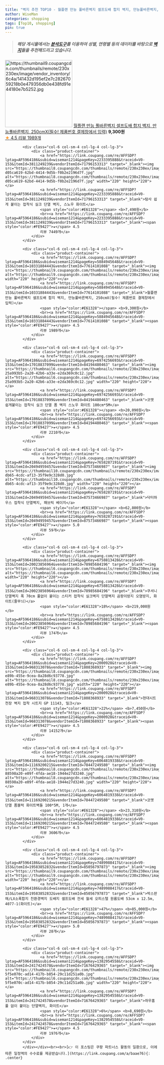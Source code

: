 ```yaml
---
title: "벽지 추천 TOP10 - 월플랜 만능 풀바른벽지 셀프도배 합지 벽지, 만능풀바른벽지, 250cmX(필수! 제품번호 결제창에서 입력)"
author: WiseMan
categories: shopping
tags: [Top10, shopping]
pin: true
---
```


> ##### 해당 게시물에서는 [**분석도구**](https://itemscout.io/)를 이용하여 **성별**, **연령별** 등의 데이터를 바탕으로 [**벽지**](https://link.coupang.com/a/baae76)들을 추천해드리고 있습니다.
<div class="container"><div class="row">
            <div class="col-6 col-sm-4 col-lg-4 col-lg-3">
                <div class="product-container">
                    <a href="https://link.coupang.com/re/AFFSDP?lptag=AF5964186&subid=wiseman1214&pageKey=5884945648&traceid=V0-153&itemId=10331884443&vendorItemId=77614101088" target="_blank"><img src="https://thumbnail9.coupangcdn.com/thumbnails/remote/230x230ex/image/vendor_inventory/6c4a/141432d195ef2e7c28267059218b0e479356db0e438fd91e44180e7b5252.jpg" alt="https://thumbnail9.coupangcdn.com/thumbnails/remote/230x230ex/image/vendor_inventory/6c4a/141432d195ef2e7c28267059218b0e479356db0e438fd91e44180e7b5252.jpg" width="220" height="220"></a>
                    <a href="https://link.coupang.com/re/AFFSDP?lptag=AF5964186&subid=wiseman1214&pageKey=5884945648&traceid=V0-153&itemId=10331884443&vendorItemId=77614101088" target="_blank">월플랜 만능 풀바른벽지 셀프도배 합지 벽지, 만능풀바른벽지, 250cmX(필수! 제품번호 결제창에서 입력)</a>
                    <span style="color:#E61328"></span> <b>9,300원</b>
                    <br><a href="https://link.coupang.com/re/AFFSDP?lptag=AF5964186&subid=wiseman1214&pageKey=5884945648&traceid=V0-153&itemId=10331884443&vendorItemId=77614101088" target="_blank"><span style="color:#FE9427">★</span> 4.5
                    리뷰 1989개</a>
                </div>
            </div>
            
            <div class="col-6 col-sm-4 col-lg-4 col-lg-3">
                <div class="product-container">
                    <a href="https://link.coupang.com/re/AFFSDP?lptag=AF5964186&subid=wiseman1214&pageKey=2233395888&traceid=V0-153&itemId=3811249239&vendorItemId=71796153313" target="_blank"><img src="https://thumbnail8.coupangcdn.com/thumbnails/remote/230x230ex/image/retail/images/156529976901370-d05ca619-62bd-4414-9d5b-f0b2e2196d7f.jpg" alt="https://thumbnail8.coupangcdn.com/thumbnails/remote/230x230ex/image/retail/images/156529976901370-d05ca619-62bd-4414-9d5b-f0b2e2196d7f.jpg" width="220" height="220"></a>
                    <a href="https://link.coupang.com/re/AFFSDP?lptag=AF5964186&subid=wiseman1214&pageKey=2233395888&traceid=V0-153&itemId=3811249239&vendorItemId=71796153313" target="_blank">탐사 쉽게 붙이는 접착식 실크 단열 벽지, 스노우 화이트</a>
                    <span style="color:#E61328"></span> <b>7,490원</b>
                    <br><a href="https://link.coupang.com/re/AFFSDP?lptag=AF5964186&subid=wiseman1214&pageKey=2233395888&traceid=V0-153&itemId=3811249239&vendorItemId=71796153313" target="_blank"><span style="color:#FE9427">★</span> 4.5
                    리뷰 7449개</a>
                </div>
            </div>
            
            <div class="col-6 col-sm-4 col-lg-4 col-lg-3">
                <div class="product-container">
                    <a href="https://link.coupang.com/re/AFFSDP?lptag=AF5964186&subid=wiseman1214&pageKey=5884945648&traceid=V0-153&itemId=10331884443&vendorItemId=77614101088" target="_blank"><img src="https://thumbnail9.coupangcdn.com/thumbnails/remote/230x230ex/image/vendor_inventory/6c4a/141432d195ef2e7c28267059218b0e479356db0e438fd91e44180e7b5252.jpg" alt="https://thumbnail9.coupangcdn.com/thumbnails/remote/230x230ex/image/vendor_inventory/6c4a/141432d195ef2e7c28267059218b0e479356db0e438fd91e44180e7b5252.jpg" width="220" height="220"></a>
                    <a href="https://link.coupang.com/re/AFFSDP?lptag=AF5964186&subid=wiseman1214&pageKey=5884945648&traceid=V0-153&itemId=10331884443&vendorItemId=77614101088" target="_blank">월플랜 만능 풀바른벽지 셀프도배 합지 벽지, 만능풀바른벽지, 250cmX(필수! 제품번호 결제창에서 입력)</a>
                    <span style="color:#E61328"></span> <b>9,300원</b>
                    <br><a href="https://link.coupang.com/re/AFFSDP?lptag=AF5964186&subid=wiseman1214&pageKey=5884945648&traceid=V0-153&itemId=10331884443&vendorItemId=77614101088" target="_blank"><span style="color:#FE9427">★</span> 4.5
                    리뷰 1989개</a>
                </div>
            </div>
            
            <div class="col-6 col-sm-4 col-lg-4 col-lg-3">
                <div class="product-container">
                    <a href="https://link.coupang.com/re/AFFSDP?lptag=AF5964186&subid=wiseman1214&pageKey=6974256693&traceid=V0-153&itemId=17018837099&vendorItemId=84194480463" target="_blank"><img src="https://thumbnail6.coupangcdn.com/thumbnails/remote/230x230ex/image/retail/images/6173440924294083-25a993b5-2a20-42b6-a33e-e2da369c0c12.jpg" alt="https://thumbnail6.coupangcdn.com/thumbnails/remote/230x230ex/image/retail/images/6173440924294083-25a993b5-2a20-42b6-a33e-e2da369c0c12.jpg" width="220" height="220"></a>
                    <a href="https://link.coupang.com/re/AFFSDP?lptag=AF5964186&subid=wiseman1214&pageKey=6974256693&traceid=V0-153&itemId=17018837099&vendorItemId=84194480463" target="_blank">코멧 쉽게붙이는 접착식 실크 단열 폼 벽지 스노우 화이트 100cm*5M</a>
                    <span style="color:#E61328"></span> <b>20,090원</b>
                    <br><a href="https://link.coupang.com/re/AFFSDP?lptag=AF5964186&subid=wiseman1214&pageKey=6974256693&traceid=V0-153&itemId=17018837099&vendorItemId=84194480463" target="_blank"><span style="color:#FE9427">★</span> 4.5
                    리뷰 2210개</a>
                </div>
            </div>
            
            <div class="col-6 col-sm-4 col-lg-4 col-lg-3">
                <div class="product-container">
                    <a href="https://link.coupang.com/re/AFFSDP?lptag=AF5964186&subid=wiseman1214&pageKey=7658287191&traceid=V0-153&itemId=20494959457&vendorItemId=87573466987" target="_blank"><img src="https://thumbnail10.coupangcdn.com/thumbnails/remote/230x230ex/image/retail/images/2023/10/26/9/0/d6e707d5-db65-4cdc-af13-35f9e9c328d0.jpg" alt="https://thumbnail10.coupangcdn.com/thumbnails/remote/230x230ex/image/retail/images/2023/10/26/9/0/d6e707d5-db65-4cdc-af13-35f9e9c328d0.jpg" width="220" height="220"></a>
                    <a href="https://link.coupang.com/re/AFFSDP?lptag=AF5964186&subid=wiseman1214&pageKey=7658287191&traceid=V0-153&itemId=20494959457&vendorItemId=87573466987" target="_blank">닥터하우스 접착식 단열벽지, 패브릭 베이지</a>
                    <span style="color:#E61328"></span> <b>62,800원</b>
                    <br><a href="https://link.coupang.com/re/AFFSDP?lptag=AF5964186&subid=wiseman1214&pageKey=7658287191&traceid=V0-153&itemId=20494959457&vendorItemId=87573466987" target="_blank"><span style="color:#FE9427">★</span> 5.0
                    리뷰 59개</a>
                </div>
            </div>
            
            <div class="col-6 col-sm-4 col-lg-4 col-lg-3">
                <div class="product-container">
                    <a href="https://link.coupang.com/re/AFFSDP?lptag=AF5964186&subid=wiseman1214&pageKey=6758813428&traceid=V0-153&itemId=20023856964&vendorItemId=78985684196" target="_blank"><img src="https://thumbnail6.coupangcdn.com/thumbnails/remote/230x230ex/image/vendor_inventory/54ec/25fade2d94ae0c843050e988f75180345bd9b7c4282e25262c5463ecabef.jpg" alt="https://thumbnail6.coupangcdn.com/thumbnails/remote/230x230ex/image/vendor_inventory/54ec/25fade2d94ae0c843050e988f75180345bd9b7c4282e25262c5463ecabef.jpg" width="220" height="220"></a>
                    <a href="https://link.coupang.com/re/AFFSDP?lptag=AF5964186&subid=wiseman1214&pageKey=6758813428&traceid=V0-153&itemId=20023856964&vendorItemId=78985684196" target="_blank">쿠셔니 단열벽지 폭 70cm 풀없이 붙이는 스티커 접착식 실크벽지 단열벽지 곰팡이방지 오염방지, 화이트(줄무늬)</a>
                    <span style="color:#E61328">18%</span> <b>219,000원</b>
                    <br><a href="https://link.coupang.com/re/AFFSDP?lptag=AF5964186&subid=wiseman1214&pageKey=6758813428&traceid=V0-153&itemId=20023856964&vendorItemId=78985684196" target="_blank"><span style="color:#FE9427">★</span> 4.5
                    리뷰 174개</a>
                </div>
            </div>
            
            <div class="col-6 col-sm-4 col-lg-4 col-lg-3">
                <div class="product-container">
                    <a href="https://link.coupang.com/re/AFFSDP?lptag=AF5964186&subid=wiseman1214&pageKey=2000928&traceid=V0-153&itemId=968313078&vendorItemId=71808368933" target="_blank"><img src="https://thumbnail8.coupangcdn.com/thumbnails/remote/230x230ex/image/retail/images/2020/10/13/11/7/30388200-e89b-455e-9cea-8a28d6c93778.jpg" alt="https://thumbnail8.coupangcdn.com/thumbnails/remote/230x230ex/image/retail/images/2020/10/13/11/7/30388200-e89b-455e-9cea-8a28d6c93778.jpg" width="220" height="220"></a>
                    <a href="https://link.coupang.com/re/AFFSDP?lptag=AF5964186&subid=wiseman1214&pageKey=2000928&traceid=V0-153&itemId=968313078&vendorItemId=71808368933" target="_blank">현대시트 천장 벽지 접착 시트지 GP 11143, 밀크</a>
                    <span style="color:#E61328">22%</span> <b>7,450원</b>
                    <br><a href="https://link.coupang.com/re/AFFSDP?lptag=AF5964186&subid=wiseman1214&pageKey=2000928&traceid=V0-153&itemId=968313078&vendorItemId=71808368933" target="_blank"><span style="color:#FE9427">★</span> 4.5
                    리뷰 14152개</a>
                </div>
            </div>
            
            <div class="col-6 col-sm-4 col-lg-4 col-lg-3">
                <div class="product-container">
                    <a href="https://link.coupang.com/re/AFFSDP?lptag=AF5964186&subid=wiseman1214&pageKey=6064819338&traceid=V0-153&itemId=11169200215&vendorItemId=78447249580" target="_blank"><img src="https://thumbnail8.coupangcdn.com/thumbnails/remote/230x230ex/image/retail/images/3870569550439856-88598a20-e09f-4fda-ae18-1944e27d3240.jpg" alt="https://thumbnail8.coupangcdn.com/thumbnails/remote/230x230ex/image/retail/images/3870569550439856-88598a20-e09f-4fda-ae18-1944e27d3240.jpg" width="220" height="220"></a>
                    <a href="https://link.coupang.com/re/AFFSDP?lptag=AF5964186&subid=wiseman1214&pageKey=6064819338&traceid=V0-153&itemId=11169200215&vendorItemId=78447249580" target="_blank">코멧 단열 폼블럭 화이트벽돌 100*5M, 1개</a>
                    <span style="color:#E61328"></span> <b>23,310원</b>
                    <br><a href="https://link.coupang.com/re/AFFSDP?lptag=AF5964186&subid=wiseman1214&pageKey=6064819338&traceid=V0-153&itemId=11169200215&vendorItemId=78447249580" target="_blank"><span style="color:#FE9427">★</span> 4.5
                    리뷰 3606개</a>
                </div>
            </div>
            
            <div class="col-6 col-sm-4 col-lg-4 col-lg-3">
                <div class="product-container">
                    <a href="https://link.coupang.com/re/AFFSDP?lptag=AF5964186&subid=wiseman1214&pageKey=7489988417&traceid=V0-153&itemId=19583852832&vendorItemId=85056797873" target="_blank"><img src="https://thumbnail9.coupangcdn.com/thumbnails/remote/230x230ex/image/vendor_inventory/f585/1e2ee65082d9a90e19259275bf33a193ac27d2eda631700457060c5564df.jpg" alt="https://thumbnail9.coupangcdn.com/thumbnails/remote/230x230ex/image/vendor_inventory/f585/1e2ee65082d9a90e19259275bf33a193ac27d2eda631700457060c5564df.jpg" width="220" height="220"></a>
                    <a href="https://link.coupang.com/re/AFFSDP?lptag=AF5964186&subid=wiseman1214&pageKey=7489988417&traceid=V0-153&itemId=19583852832&vendorItemId=85056797873" target="_blank">박스판매/LX소폭합지 친환경벽지 도배지 셀프도배 전세 월세 오피스텔 원룸도배 53cm x 12.5m, 4077-1(화이트)</a>
                    <span style="color:#E61328">47%</span> <b>85,000원</b>
                    <br><a href="https://link.coupang.com/re/AFFSDP?lptag=AF5964186&subid=wiseman1214&pageKey=7489988417&traceid=V0-153&itemId=19583852832&vendorItemId=85056797873" target="_blank"><span style="color:#FE9427">★</span> 5.0
                    리뷰 28개</a>
                </div>
            </div>
            
            <div class="col-6 col-sm-4 col-lg-4 col-lg-3">
                <div class="product-container">
                    <a href="https://link.coupang.com/re/AFFSDP?lptag=AF5964186&subid=wiseman1214&pageKey=1382954558&traceid=V0-153&itemId=2417424578&vendorItemId=71676429365" target="_blank"><img src="https://thumbnail6.coupangcdn.com/thumbnails/remote/230x230ex/image/retail/images/1799635568363960-5f5e070c-ad14-417b-b854-29c11d251a0b.jpg" alt="https://thumbnail6.coupangcdn.com/thumbnails/remote/230x230ex/image/retail/images/1799635568363960-5f5e070c-ad14-417b-b854-29c11d251a0b.jpg" width="220" height="220"></a>
                    <a href="https://link.coupang.com/re/AFFSDP?lptag=AF5964186&subid=wiseman1214&pageKey=1382954558&traceid=V0-153&itemId=2417424578&vendorItemId=71676429365" target="_blank">하우홈 풀 없이 붙이는 단열벽지, 화이트</a>
                    <span style="color:#E61328">6%</span> <b>8,690원</b>
                    <br><a href="https://link.coupang.com/re/AFFSDP?lptag=AF5964186&subid=wiseman1214&pageKey=1382954558&traceid=V0-153&itemId=2417424578&vendorItemId=71676429365" target="_blank"><span style="color:#FE9427">★</span> 4.5
                    리뷰 1976개</a>
                </div>
            </div>
            </div></div><br><br>[👉 이 포스팅은 쿠팡 파트너스 활동의 일환으로, 이에 따른 일정액의 수수료를 제공받습니다.](https://link.coupang.com/a/baae76){: .center}